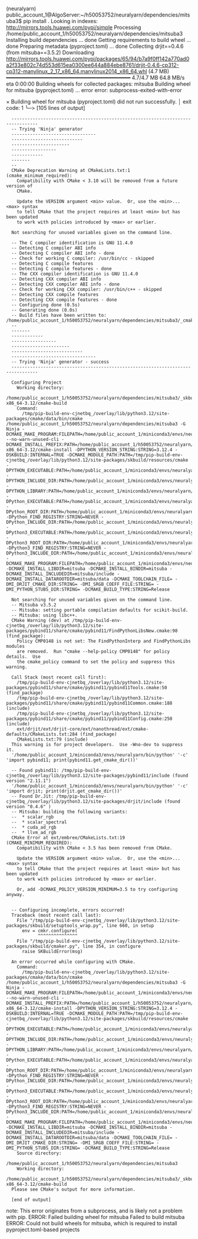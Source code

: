 (neuralyarn) public_account_1@AlgoServer:~/h50053752/neuralyarn/dependencies/mitsuba3$ pip install .
Looking in indexes: http://mirrors.tools.huawei.com/pypi/simple
Processing /home/public_account_1/h50053752/neuralyarn/dependencies/mitsuba3
  Installing build dependencies ... done
  Getting requirements to build wheel ... done
  Preparing metadata (pyproject.toml) ... done
Collecting drjit==0.4.6 (from mitsuba==3.5.2)
  Downloading http://mirrors.tools.huawei.com/pypi/packages/65/94/b7a9f0ff142a770ad0a2f33e802c74d553d615ea0300ee644a884ebe8761/drjit-0.4.6-cp312-cp312-manylinux_2_17_x86_64.manylinux2014_x86_64.whl (4.7 MB)
     ━━━━━━━━━━━━━━━━━━━━━━━━━━━━━━━━━━━━━━━━ 4.7/4.7 MB 64.8 MB/s eta 0:00:00
Building wheels for collected packages: mitsuba
  Building wheel for mitsuba (pyproject.toml) ... error
  error: subprocess-exited-with-error
  
  × Building wheel for mitsuba (pyproject.toml) did not run successfully.
  │ exit code: 1
  ╰─> [105 lines of output]
      
      
      --------------------------------------------------------------------------------
      -- Trying 'Ninja' generator
      --------------------------------
      ---------------------------
      ----------------------
      -----------------
      ------------
      -------
      --
      CMake Deprecation Warning at CMakeLists.txt:1 (cmake_minimum_required):
        Compatibility with CMake < 3.10 will be removed from a future version of
        CMake.
      
        Update the VERSION argument <min> value.  Or, use the <min>...<max> syntax
        to tell CMake that the project requires at least <min> but has been updated
        to work with policies introduced by <max> or earlier.
      
      Not searching for unused variables given on the command line.
      
      -- The C compiler identification is GNU 11.4.0
      -- Detecting C compiler ABI info
      -- Detecting C compiler ABI info - done
      -- Check for working C compiler: /usr/bin/cc - skipped
      -- Detecting C compile features
      -- Detecting C compile features - done
      -- The CXX compiler identification is GNU 11.4.0
      -- Detecting CXX compiler ABI info
      -- Detecting CXX compiler ABI info - done
      -- Check for working CXX compiler: /usr/bin/c++ - skipped
      -- Detecting CXX compile features
      -- Detecting CXX compile features - done
      -- Configuring done (0.5s)
      -- Generating done (0.0s)
      -- Build files have been written to: /home/public_account_1/h50053752/neuralyarn/dependencies/mitsuba3/_cmake_test_compile/build
      --
      -------
      ------------
      -----------------
      ----------------------
      ---------------------------
      --------------------------------
      -- Trying 'Ninja' generator - success
      --------------------------------------------------------------------------------
      
      Configuring Project
        Working directory:
          /home/public_account_1/h50053752/neuralyarn/dependencies/mitsuba3/_skbuild/linux-x86_64-3.12/cmake-build
        Command:
          /tmp/pip-build-env-cjnetbq_/overlay/lib/python3.12/site-packages/cmake/data/bin/cmake /home/public_account_1/h50053752/neuralyarn/dependencies/mitsuba3 -G Ninja -DCMAKE_MAKE_PROGRAM:FILEPATH=/home/public_account_1/miniconda3/envs/neuralyarn/bin/ninja --no-warn-unused-cli -DCMAKE_INSTALL_PREFIX:PATH=/home/public_account_1/h50053752/neuralyarn/dependencies/mitsuba3/_skbuild/linux-x86_64-3.12/cmake-install -DPYTHON_VERSION_STRING:STRING=3.12.4 -DSKBUILD:INTERNAL=TRUE -DCMAKE_MODULE_PATH:PATH=/tmp/pip-build-env-cjnetbq_/overlay/lib/python3.12/site-packages/skbuild/resources/cmake -DPYTHON_EXECUTABLE:PATH=/home/public_account_1/miniconda3/envs/neuralyarn/bin/python -DPYTHON_INCLUDE_DIR:PATH=/home/public_account_1/miniconda3/envs/neuralyarn/include/python3.12 -DPYTHON_LIBRARY:PATH=/home/public_account_1/miniconda3/envs/neuralyarn/lib/libpython3.12.so -DPython_EXECUTABLE:PATH=/home/public_account_1/miniconda3/envs/neuralyarn/bin/python -DPython_ROOT_DIR:PATH=/home/public_account_1/miniconda3/envs/neuralyarn -DPython_FIND_REGISTRY:STRING=NEVER -DPython_INCLUDE_DIR:PATH=/home/public_account_1/miniconda3/envs/neuralyarn/include/python3.12 -DPython3_EXECUTABLE:PATH=/home/public_account_1/miniconda3/envs/neuralyarn/bin/python -DPython3_ROOT_DIR:PATH=/home/public_account_1/miniconda3/envs/neuralyarn -DPython3_FIND_REGISTRY:STRING=NEVER -DPython3_INCLUDE_DIR:PATH=/home/public_account_1/miniconda3/envs/neuralyarn/include/python3.12 -DCMAKE_MAKE_PROGRAM:FILEPATH=/home/public_account_1/miniconda3/envs/neuralyarn/bin/ninja -DCMAKE_INSTALL_LIBDIR=mitsuba -DCMAKE_INSTALL_BINDIR=mitsuba -DCMAKE_INSTALL_INCLUDEDIR=mitsuba/include -DCMAKE_INSTALL_DATAROOTDIR=mitsuba/data -DCMAKE_TOOLCHAIN_FILE= -DMI_DRJIT_CMAKE_DIR:STRING= -DMI_SRGB_COEFF_FILE:STRING= -DMI_PYTHON_STUBS_DIR:STRING= -DCMAKE_BUILD_TYPE:STRING=Release
      
      Not searching for unused variables given on the command line.
      -- Mitsuba v3.5.2
      -- Mitsuba: setting portable compilation defaults for scikit-build.
      -- Mitsuba: using libc++.
      CMake Warning (dev) at /tmp/pip-build-env-cjnetbq_/overlay/lib/python3.12/site-packages/pybind11/share/cmake/pybind11/FindPythonLibsNew.cmake:98 (find_package):
        Policy CMP0148 is not set: The FindPythonInterp and FindPythonLibs modules
        are removed.  Run "cmake --help-policy CMP0148" for policy details.  Use
        the cmake_policy command to set the policy and suppress this warning.
      
      Call Stack (most recent call first):
        /tmp/pip-build-env-cjnetbq_/overlay/lib/python3.12/site-packages/pybind11/share/cmake/pybind11/pybind11Tools.cmake:50 (find_package)
        /tmp/pip-build-env-cjnetbq_/overlay/lib/python3.12/site-packages/pybind11/share/cmake/pybind11/pybind11Common.cmake:188 (include)
        /tmp/pip-build-env-cjnetbq_/overlay/lib/python3.12/site-packages/pybind11/share/cmake/pybind11/pybind11Config.cmake:250 (include)
        ext/drjit/ext/drjit-core/ext/nanothread/ext/cmake-defaults/CMakeLists.txt:284 (find_package)
        CMakeLists.txt:79 (include)
      This warning is for project developers.  Use -Wno-dev to suppress it.
      '/home/public_account_1/miniconda3/envs/neuralyarn/bin/python' '-c' 'import pybind11; print(pybind11.get_cmake_dir())'
      
      -- Found pybind11: /tmp/pip-build-env-cjnetbq_/overlay/lib/python3.12/site-packages/pybind11/include (found version "2.11.1")
      '/home/public_account_1/miniconda3/envs/neuralyarn/bin/python' '-c' 'import drjit; print(drjit.get_cmake_dir())'
      -- Found Dr.Jit: /tmp/pip-build-env-cjnetbq_/overlay/lib/python3.12/site-packages/drjit/include (found version "0.4.6" )
      -- Mitsuba: building the following variants:
      --  * scalar_rgb
      --  * scalar_spectral
      --  * cuda_ad_rgb
      --  * llvm_ad_rgb
      CMake Error at ext/embree/CMakeLists.txt:19 (CMAKE_MINIMUM_REQUIRED):
        Compatibility with CMake < 3.5 has been removed from CMake.
      
        Update the VERSION argument <min> value.  Or, use the <min>...<max> syntax
        to tell CMake that the project requires at least <min> but has been updated
        to work with policies introduced by <max> or earlier.
      
        Or, add -DCMAKE_POLICY_VERSION_MINIMUM=3.5 to try configuring anyway.
      
      
      -- Configuring incomplete, errors occurred!
      Traceback (most recent call last):
        File "/tmp/pip-build-env-cjnetbq_/overlay/lib/python3.12/site-packages/skbuild/setuptools_wrap.py", line 660, in setup
          env = cmkr.configure(
                ^^^^^^^^^^^^^^^
        File "/tmp/pip-build-env-cjnetbq_/overlay/lib/python3.12/site-packages/skbuild/cmaker.py", line 354, in configure
          raise SKBuildError(msg)
      
      An error occurred while configuring with CMake.
        Command:
          /tmp/pip-build-env-cjnetbq_/overlay/lib/python3.12/site-packages/cmake/data/bin/cmake /home/public_account_1/h50053752/neuralyarn/dependencies/mitsuba3 -G Ninja -DCMAKE_MAKE_PROGRAM:FILEPATH=/home/public_account_1/miniconda3/envs/neuralyarn/bin/ninja --no-warn-unused-cli -DCMAKE_INSTALL_PREFIX:PATH=/home/public_account_1/h50053752/neuralyarn/dependencies/mitsuba3/_skbuild/linux-x86_64-3.12/cmake-install -DPYTHON_VERSION_STRING:STRING=3.12.4 -DSKBUILD:INTERNAL=TRUE -DCMAKE_MODULE_PATH:PATH=/tmp/pip-build-env-cjnetbq_/overlay/lib/python3.12/site-packages/skbuild/resources/cmake -DPYTHON_EXECUTABLE:PATH=/home/public_account_1/miniconda3/envs/neuralyarn/bin/python -DPYTHON_INCLUDE_DIR:PATH=/home/public_account_1/miniconda3/envs/neuralyarn/include/python3.12 -DPYTHON_LIBRARY:PATH=/home/public_account_1/miniconda3/envs/neuralyarn/lib/libpython3.12.so -DPython_EXECUTABLE:PATH=/home/public_account_1/miniconda3/envs/neuralyarn/bin/python -DPython_ROOT_DIR:PATH=/home/public_account_1/miniconda3/envs/neuralyarn -DPython_FIND_REGISTRY:STRING=NEVER -DPython_INCLUDE_DIR:PATH=/home/public_account_1/miniconda3/envs/neuralyarn/include/python3.12 -DPython3_EXECUTABLE:PATH=/home/public_account_1/miniconda3/envs/neuralyarn/bin/python -DPython3_ROOT_DIR:PATH=/home/public_account_1/miniconda3/envs/neuralyarn -DPython3_FIND_REGISTRY:STRING=NEVER -DPython3_INCLUDE_DIR:PATH=/home/public_account_1/miniconda3/envs/neuralyarn/include/python3.12 -DCMAKE_MAKE_PROGRAM:FILEPATH=/home/public_account_1/miniconda3/envs/neuralyarn/bin/ninja -DCMAKE_INSTALL_LIBDIR=mitsuba -DCMAKE_INSTALL_BINDIR=mitsuba -DCMAKE_INSTALL_INCLUDEDIR=mitsuba/include -DCMAKE_INSTALL_DATAROOTDIR=mitsuba/data -DCMAKE_TOOLCHAIN_FILE= -DMI_DRJIT_CMAKE_DIR:STRING= -DMI_SRGB_COEFF_FILE:STRING= -DMI_PYTHON_STUBS_DIR:STRING= -DCMAKE_BUILD_TYPE:STRING=Release
        Source directory:
          /home/public_account_1/h50053752/neuralyarn/dependencies/mitsuba3
        Working directory:
          /home/public_account_1/h50053752/neuralyarn/dependencies/mitsuba3/_skbuild/linux-x86_64-3.12/cmake-build
      Please see CMake's output for more information.
      
      [end of output]
  
  note: This error originates from a subprocess, and is likely not a problem with pip.
  ERROR: Failed building wheel for mitsuba
Failed to build mitsuba
ERROR: Could not build wheels for mitsuba, which is required to install pyproject.toml-based projects
